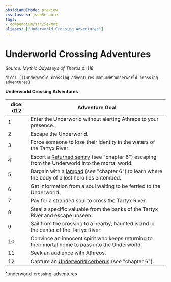 ```yaml
---
obsidianUIMode: preview
cssclasses: json5e-note
tags:
- compendium/src/5e/mot
aliases: ["Underworld Crossing Adventures"]
---
```

# Underworld Crossing Adventures
*Source: Mythic Odysseys of Theros p. 118* 

`dice: [](underworld-crossing-adventures-mot.md#^underworld-crossing-adventures)`

**Underworld Crossing Adventures**

| dice: d12 | Adventure Goal |
|-----------|----------------|
| 1 | Enter the Underworld without alerting Athreos to your presence. |
| 2 | Escape the Underworld. |
| 3 | Force someone to lose their identity in the waters of the Tartyx River. |
| 4 | Escort a [Returned sentry](b_returned-sentry-mot.md) (see "chapter 6") escaping from the Underworld into the mortal world. |
| 5 | Bargain with a [lampad](b_lampad-mot.md) (see "chapter 6") to learn where the body of a lost hero lies entombed. |
| 6 | Get information from a soul waiting to be ferried to the Underworld. |
| 7 | Pay for a stranded soul to cross the Tartyx River. |
| 8 | Steal a specific valuable from the banks of the Tartyx River and escape unseen. |
| 9 | Sail from the crossing to a nearby, haunted island in the center of the Tartyx River. |
| 10 | Convince an innocent spirit who keeps returning to their mortal home to pass into the Underworld. |
| 11 | Seek an audience with Athreos. |
| 12 | Capture an [Underworld cerberus](b_underworld-cerberus-mot.md) (see "chapter 6"). |
^underworld-crossing-adventures